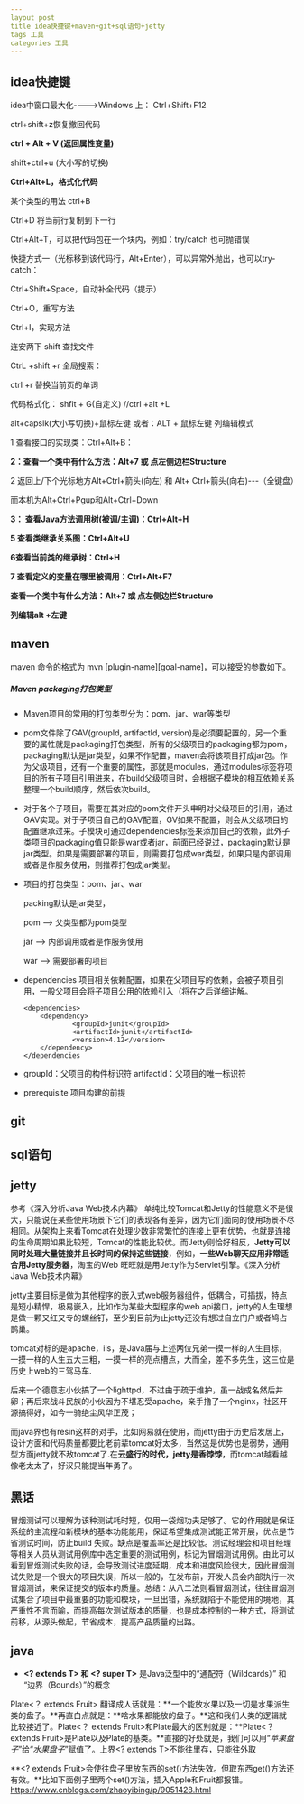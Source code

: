 ```yaml
---
layout post
title idea快捷键+maven+git+sql语句+jetty
tags 工具
categories 工具
---
```


## idea快捷键

idea中窗口最大化---->Windows 上： Ctrl+Shift+F12

ctrl+shift+z恢复撤回代码

**ctrl + Alt + V (返回属性变量)**

   shift+ctrl+u (大小写的切换)

   **Ctrl+Alt+L，格式化代码**

某个类型的用法 ctrl+B

   Ctrl+D 将当前行复制到下一行

 

   Ctrl+Alt+T，可以把代码包在一个块内，例如：try/catch 也可抛错误

 

   快捷方式一（光标移到该代码行，Alt+Enter），可以异常外抛出，也可以try-catch：

 

   Ctrl+Shift+Space，自动补全代码（提示）

 

   Ctrl+O，重写方法

 

   Ctrl+I，实现方法

 

   连安两下 shift 查找文件

 

   CtrL +shift +r 全局搜索：

 

   ctrl +r 替换当前页的单词

 

   代码格式化： shfit + G(自定义) //ctrl +alt +L

 

  alt+capslk(大小写切换)+鼠标左键 或者：ALT + 鼠标左键  列编辑模式 

 

1 查看接口的实现类：Ctrl+Alt+B：

 

**2：查看一个类中有什么方法：Alt+7 或 点左侧边栏Structure**

 

2 返回上/下个光标地方Alt+Ctrl+箭头(向左) 和 Alt+ Ctrl+箭头(向右)---（全键盘）

而本机为Alt+Ctrl+Pgup和Alt+Ctrl+Down

**3： 查看Java方法调用树(被调/主调)：Ctrl+Alt+H**

 

**5 查看类继承关系图：Ctrl+Alt+U**

**6查看当前类的继承树：Ctrl+H**

 

**7 查看定义的变量在哪里被调用：Ctrl+Alt+F7**

**查看一个类中有什么方法：Alt+7 或 点左侧边栏Structure**

 

 **列编辑alt +左键**



## maven

maven 命令的格式为 mvn [plugin-name][goal-name]，可以接受的参数如下。

##### Maven packaging打包类型

- Maven项目的常用的打包类型分为：pom、jar、war等类型

- pom文件除了GAV(groupId, artifactId, version)是必须要配置的，另一个重要的属性就是packaging打包类型，所有的父级项目的packaging都为pom，packaging默认是jar类型，如果不作配置，maven会将该项目打成jar包。作为父级项目，还有一个重要的属性，那就是modules，通过modules标签将项目的所有子项目引用进来，在build父级项目时，会根据子模块的相互依赖关系整理一个build顺序，然后依次build。

- 对于各个子项目，需要在其对应的pom文件开头申明对父级项目的引用，通过GAV实现。对于子项目自己的GAV配置，GV如果不配置，则会从父级项目的配置继承过来。子模块可通过dependencies标签来添加自己的依赖，此外子类项目的packaging值只能是war或者jar，前面已经说过，packaging默认是jar类型。如果是需要部署的项目，则需要打包成war类型，如果只是内部调用或者是作服务使用，则推荐打包成jar类型。

- 项目的打包类型：pom、jar、war

  packing默认是jar类型，

  <packaging>pom</packaging>  -->  父类型都为pom类型

  <packaging>jar</packaging>   -->  内部调用或者是作服务使用

  <packaging>war</packaging>  -->  需要部署的项目

- dependencies  项目相关依赖配置，如果在父项目写的依赖，会被子项目引用，一般父项目会将子项目公用的依赖引入（将在之后详细讲解。

  ```
  <dependencies>
      <dependency>
              <groupId>junit</groupId>
              <artifactId>junit</artifactId>
              <version>4.12</version>
      </dependency>
  </dependencies  
  ```
  
- groupId：父项目的构件标识符  artifactId：父项目的唯一标识符

- prerequisite 项目构建的前提

## git



## sql语句

## jetty

参考《深入分析Java Web技术内幕》 单纯比较Tomcat和Jetty的性能意义不是很大，只能说在某些使用场景下它们的表现各有差异，因为它们面向的使用场景不尽相同。从架构上来看Tomcat在处理少数非常繁忙的连接上更有优势，也就是连接的生命周期如果比较短，Tomcat的性能比较优。而Jetty则恰好相反，**Jetty可以同时处理大量链接并且长时间的保持这些链接**，例如，**一些Web聊天应用非常适合用Jetty服务器**，淘宝的Web 旺旺就是用Jetty作为Servlet引擎。《深入分析Java Web技术内幕》

jetty主要目标是做为其他程序的嵌入式web服务器组件，低耦合，可插拔，特点是短小精悍，极易嵌入，比如作为某些大型程序的web api接口，jetty的人生理想是做一颗又红又专的螺丝钉，至少到目前为止jetty还没有想过自立门户或者鸠占鹊巢。

tomcat对标的是apache，iis，是Java届与上述两位兄弟一摸一样的人生目标，一摸一样的人生五大三粗，一摸一样的亮点槽点，大而全，差不多先生，这三位是历史上web的三驾马车.

后来一个德意志小伙搞了一个lighttpd，不过由于疏于维护，虽一战成名然后并卵；再后来战斗民族的小伙因为不堪忍受apache，亲手撸了一个nginx，社区开源搞得好，如今一骑绝尘风华正茂；

而java界也有resin这样的对手，比如网易就在使用，而jetty由于历史后发居上，设计方面和代码质量都要比老前辈tomcat好太多，当然这是优势也是弱势，通用型方面jetty就不敌tomcat了.在**云盛行的时代，jetty是香饽饽**，而tomcat越看越像老太太了，好汉只能提当年勇了。

## 黑话

冒烟测试可以理解为该种测试耗时短，仅用一袋烟功夫足够了。它的作用就是保证系统的主流程和新模块的基本功能能用，保证希望集成测试能正常开展，优点是节省测试时间，防止build 失败。缺点是覆盖率还是比较低。测试经理会和项目经理等相关人员从测试用例库中选定重要的测试用例，标记为冒烟测试用例。由此可以看到冒烟测试失败的话，会导致测试进度延期，成本和进度风险很大，因此冒烟测试失败是一个很大的项目失误，所以一般的，在发布前，开发人员会内部执行一次冒烟测试，来保证提交的版本的质量。总结：从八二法则看冒烟测试，往往冒烟测试集合了项目中最重要的功能和模块，一旦出错，系统就陷于不能使用的境地，其严重性不言而喻，而提高每次测试版本的质量，也是成本控制的一种方式，将测试前移，从源头做起，节省成本，提高产品质量的出路。

## java

- **<? extends T> 和 <? super T>** 是Java泛型中的“通配符（Wildcards）” 和 “边界（Bounds）”的概念

 Plate<？ extends Fruit> 翻译成人话就是：**一个能放水果以及一切是水果派生类的盘子。**再直白点就是：**啥水果都能放的盘子。**这和我们人类的逻辑就比较接近了。Plate<？ extends Fruit>和Plate<Apple>最大的区别就是：**Plate<？ extends Fruit>是Plate<Fruit>以及Plate<Apple>的基类。**直接的好处就是，我们可以用“*苹果盘子*”给“*水果盘子*”赋值了。上界<? extends T>不能往里存，只能往外取

**<? extends Fruit>会使往盘子里放东西的set()方法失效。但取东西get()方法还有效。**比如下面例子里两个set()方法，插入Apple和Fruit都报错。https://www.cnblogs.com/zhaoyibing/p/9051428.html

